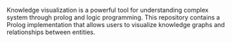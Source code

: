 Knowledge visualization is a powerful tool for understanding complex system through prolog and logic programming. This repository contains a Prolog implementation that allows users to visualize knowledge graphs and relationships between entities.
